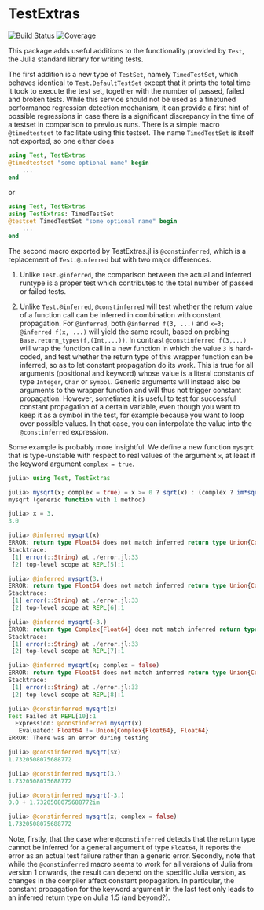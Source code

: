 # TestExtras

[![Build Status](https://github.com/Jutho/TestExtras.jl/workflows/CI/badge.svg)](https://github.com/Jutho/TestExtras.jl/actions)
[![Coverage](https://codecov.io/gh/Jutho/TestExtras.jl/branch/master/graph/badge.svg)](https://codecov.io/gh/Jutho/TestExtras.jl)

This package adds useful additions to the functionality provided by `Test`, the Julia
standard library for writing tests.

The first addition is a new type of `TestSet`, namely `TimedTestSet`, which behaves
identical to `Test.DefaultTestSet` except that it prints the total time it took to execute
the test set, together with the number of passed, failed and broken tests. While this
service should not be used as a finetuned performance regression detection mechanism, it
can provide a first hint of possible regressions in case there is a significant discrepancy
in the time of a testset in comparison to previous runs. There is a simple macro
`@timedtestset` to facilitate using this testset. The name `TimedTestSet` is itself not
exported, so one either does
```julia
using Test, TestExtras
@timedtestset "some optional name" begin
    ...
end
```
or
```julia
using Test, TestExtras
using TestExtras: TimedTestSet
@testset TimedTestSet "some optional name" begin
    ...
end
```

The second macro exported by TestExtras.jl is `@constinferred`, which is a replacement of
`Test.@inferred` but with two major differences.

1.  Unlike `Test.@inferred`, the comparison between the actual and inferred runtype is a
    proper test which contributes to the total number of passed or failed tests.

2.  Unlike `Test.@inferred`, `@constinferred` will test whether the return value of a
    function call can be inferred in combination with constant propagation. For
    `@inferred`, both `@inferred f(3, ...)` and `x=3; @inferred f(x, ...)` will yield the
    same result, based on probing `Base.return_types(f,(Int,...))`. In contrast
    `@constinferred f(3,...)` will wrap the function call in a new function in which the
    value `3` is hard-coded, and test whether the return type of this wrapper function can
    be inferred, so as to let constant propagation do its work. This is true for all
    arguments (positional and keyword) whose value is a literal constants of type
    `Integer`, `Char` or `Symbol`. Generic arguments will instead also be arguments to the
    wrapper function and will thus not trigger constant propagation. However, sometimes it
    is useful to test for successful constant propagation of a certain variable, even
    though you want to keep it as a symbol in the test, for example because you want to
    loop over possible values. In that case, you can interpolate the value into the
    `@constinferred` expression.

Some example is probably more insightful. We define a new function `mysqrt` that is type-unstable with respect to real values of the argument `x`, at least if the keyword argument `complex = true`.

```julia
julia> using Test, TestExtras

julia> mysqrt(x; complex = true) = x >= 0 ? sqrt(x) : (complex ? im*sqrt(-x) : throw(DomainError(x, "Enable complex return values to take square roots of negative numbers")))
mysqrt (generic function with 1 method)

julia> x = 3.
3.0

julia> @inferred mysqrt(x)
ERROR: return type Float64 does not match inferred return type Union{Complex{Float64}, Float64}
Stacktrace:
 [1] error(::String) at ./error.jl:33
 [2] top-level scope at REPL[5]:1

julia> @inferred mysqrt(3.)
ERROR: return type Float64 does not match inferred return type Union{Complex{Float64}, Float64}
Stacktrace:
 [1] error(::String) at ./error.jl:33
 [2] top-level scope at REPL[6]:1

julia> @inferred mysqrt(-3.)
ERROR: return type Complex{Float64} does not match inferred return type Union{Complex{Float64}, Float64}
Stacktrace:
 [1] error(::String) at ./error.jl:33
 [2] top-level scope at REPL[7]:1

julia> @inferred mysqrt(x; complex = false)
ERROR: return type Float64 does not match inferred return type Union{Complex{Float64}, Float64}
Stacktrace:
 [1] error(::String) at ./error.jl:33
 [2] top-level scope at REPL[8]:1

julia> @constinferred mysqrt(x)
Test Failed at REPL[10]:1
  Expression: @constinferred mysqrt(x)
   Evaluated: Float64 != Union{Complex{Float64}, Float64}
ERROR: There was an error during testing

julia> @constinferred mysqrt($x)
1.7320508075688772

julia> @constinferred mysqrt(3.)
1.7320508075688772

julia> @constinferred mysqrt(-3.)
0.0 + 1.7320508075688772im

julia> @constinferred mysqrt(x; complex = false)
1.7320508075688772
```
Note, firstly, that the case where `@constinferred` detects that the return type cannot be
inferred for a general argument of type `Float64`, it reports the error as an actual test
failure rather than a generic error. Secondly, note that while the `@constinferred` macro
seems to work for all versions of Julia from version 1 onwards, the result can depend on
the specific Julia version, as changes in the compiler affect constant propagation. In
particular, the constant propagation for the keyword argument in the last test only leads
to an inferred return type on Julia 1.5 (and beyond?).
